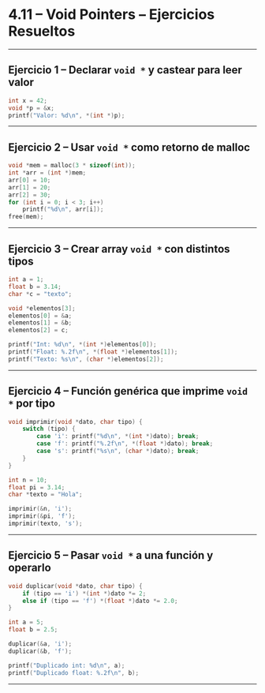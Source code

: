 # 4.11 – Void Pointers – Ejercicios Resueltos

---

## Ejercicio 1 – Declarar `void *` y castear para leer valor

```c
int x = 42;
void *p = &x;
printf("Valor: %d\n", *(int *)p);
```

---

## Ejercicio 2 – Usar `void *` como retorno de malloc

```c
void *mem = malloc(3 * sizeof(int));
int *arr = (int *)mem;
arr[0] = 10;
arr[1] = 20;
arr[2] = 30;
for (int i = 0; i < 3; i++)
    printf("%d\n", arr[i]);
free(mem);
```

---

## Ejercicio 3 – Crear array `void *` con distintos tipos

```c
int a = 1;
float b = 3.14;
char *c = "texto";

void *elementos[3];
elementos[0] = &a;
elementos[1] = &b;
elementos[2] = c;

printf("Int: %d\n", *(int *)elementos[0]);
printf("Float: %.2f\n", *(float *)elementos[1]);
printf("Texto: %s\n", (char *)elementos[2]);
```

---

## Ejercicio 4 – Función genérica que imprime `void *` por tipo

```c
void imprimir(void *dato, char tipo) {
    switch (tipo) {
        case 'i': printf("%d\n", *(int *)dato); break;
        case 'f': printf("%.2f\n", *(float *)dato); break;
        case 's': printf("%s\n", (char *)dato); break;
    }
}

int n = 10;
float pi = 3.14;
char *texto = "Hola";

imprimir(&n, 'i');
imprimir(&pi, 'f');
imprimir(texto, 's');
```

---

## Ejercicio 5 – Pasar `void *` a una función y operarlo

```c
void duplicar(void *dato, char tipo) {
    if (tipo == 'i') *(int *)dato *= 2;
    else if (tipo == 'f') *(float *)dato *= 2.0;
}

int a = 5;
float b = 2.5;

duplicar(&a, 'i');
duplicar(&b, 'f');

printf("Duplicado int: %d\n", a);
printf("Duplicado float: %.2f\n", b);
```

---
